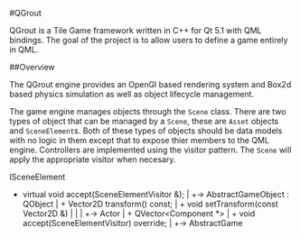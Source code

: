 #QGrout

QGrout is a Tile Game framework written in C++ for Qt 5.1 with QML bindings. The goal of the project
 is to allow users to define a game entirely in QML.

##Overview

The QGrout engine provides an OpenGl based rendering system and Box2d based physics simulation as
 well as object lifecycle management.

The game engine manages objects through the `Scene` class. There are two types of object that can be
 managed by a `Scene`, these are `Asset` objects and `SceneElement`s. Both of these types of objects
 should be data models with no logic in them except that to expose thier members to the QML engine.
 Controllers are implemented using the visitor pattern. The `Scene` will apply the appropriate
 visitor when necesary.


ISceneElement
+ virtual void accept(SceneElementVisitor &);
|
+-> AbstractGameObject : QObject
|   + Vector2D transform() const;
|   + void setTransform(const Vector2D &)
|   |
|   +-> Actor
|       + QVector<Component *>
|       + void accept(SceneElementVisitor) override;
|
+-> AbstractGame
